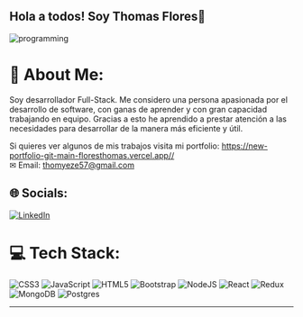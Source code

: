 ##                                                       Hola a todos! Soy Thomas Flores👋

![programming](https://user-images.githubusercontent.com/93939021/201541792-7820da7b-d747-4499-8ecb-e3fb84c8f665.jpg)


# 💫 About Me:
Soy desarrollador Full-Stack. Me considero una persona apasionada por el desarrollo de software, con ganas de aprender y con gran capacidad trabajando en equipo. Gracias a esto he aprendido a prestar atención a las necesidades para desarrollar de la manera más eficiente y útil.<br>

Si quieres ver algunos de mis trabajos visita mi portfolio: https://new-portfolio-git-main-floresthomas.vercel.app//<br>
✉ Email: thomyeze57@gmail.com


## 🌐 Socials:
[![LinkedIn](https://img.shields.io/badge/LinkedIn-%230077B5.svg?logo=linkedin&logoColor=white)](https://linkedin.com/in/floresthomas) 



# 💻 Tech Stack:
![CSS3](https://img.shields.io/badge/css3-%231572B6.svg?style=for-the-badge&logo=css3&logoColor=white) ![JavaScript](https://img.shields.io/badge/javascript-%23323330.svg?style=for-the-badge&logo=javascript&logoColor=%23F7DF1E) ![HTML5](https://img.shields.io/badge/html5-%23E34F26.svg?style=for-the-badge&logo=html5&logoColor=white) ![Bootstrap](https://img.shields.io/badge/bootstrap-%23563D7C.svg?style=for-the-badge&logo=bootstrap&logoColor=white) ![NodeJS](https://img.shields.io/badge/node.js-6DA55F?style=for-the-badge&logo=node.js&logoColor=white) ![React](https://img.shields.io/badge/react-%2320232a.svg?style=for-the-badge&logo=react&logoColor=%2361DAFB) ![Redux](https://img.shields.io/badge/redux-%23593d88.svg?style=for-the-badge&logo=redux&logoColor=white) ![MongoDB](https://img.shields.io/badge/MongoDB-%234ea94b.svg?style=for-the-badge&logo=mongodb&logoColor=white) ![Postgres](https://img.shields.io/badge/postgres-%23316192.svg?style=for-the-badge&logo=postgresql&logoColor=white)

---

<!-- Proudly created with GPRM ( https://gprm.itsvg.in ) -->
